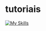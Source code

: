 # tutoriais



[![My Skills](https://skillicons.dev/icons?i=bash,bootstrap,cloudflare,codepen,css,d3,devto&perline=3)](https://skillicons.dev)
